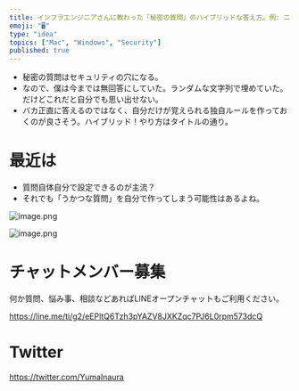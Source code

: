 ```yaml
---
title: インフラエンジニアさんに教わった「秘密の質問」のハイブリッドな答え方。例: ニックネームを聞かれたら国の名前を答える。
emoji: "🖥"
type: "idea"
topics: ["Mac", "Windows", "Security"]
published: true
---
```


- 秘密の質問はセキュリティの穴になる。
- なので、僕は今までは無回答にしていた。ランダムな文字列で埋めていた。だけどこれだと自分でも思い出せない。
- バカ正直に答えるのではなく、自分だけが覚えられる独自ルールを作っておくのが良さそう。ハイブリッド！やり方はタイトルの通り。

# 最近は

- 質問自体自分で設定できるのが主流？
- それでも「うかつな質問」を自分で作ってしまう可能性はあるよね。

![image.png](https://qiita-image-store.s3.amazonaws.com/0/89618/51baac2e-3002-cae6-8585-792c56811b51.png)

![image.png](https://qiita-image-store.s3.amazonaws.com/0/89618/0ca5dad0-cb72-5345-1957-0cb1da94b4ee.png)











<!-- Update From Qiita API -->

# チャットメンバー募集


何か質問、悩み事、相談などあればLINEオープンチャットもご利用ください。

https://line.me/ti/g2/eEPltQ6Tzh3pYAZV8JXKZqc7PJ6L0rpm573dcQ





# Twitter


https://twitter.com/YumaInaura


<!-- Update From Qiita API -->


